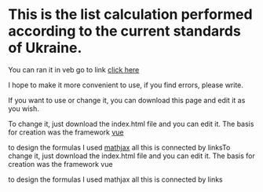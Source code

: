 # This is the list calculation performed according to the current standards of Ukraine.

You can ran it in veb go to link [click here](https://panacond.github.io/dbn_calculation/)

I hope to make it more convenient to use, if you find errors, please write.

If you want to use or change it, you can download this page and edit it as you wish.

To change it, just download the index.html file and you can edit it. The basis for creation was the framework [vue](https://ua.vuejs.org/guide/quick-start.html)

to design the formulas I used
[mathjax](https://www.mathjax.org/)
all this is connected by linksTo change it, just download the index.html file and you can edit it. The basis for creation was the framework vue

to design the formulas I used mathjax all this is connected by links